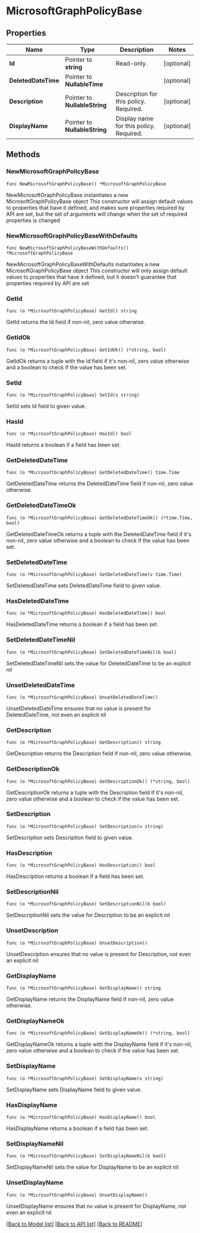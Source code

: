 # MicrosoftGraphPolicyBase

## Properties

Name | Type | Description | Notes
------------ | ------------- | ------------- | -------------
**Id** | Pointer to **string** | Read-only. | [optional] 
**DeletedDateTime** | Pointer to **NullableTime** |  | [optional] 
**Description** | Pointer to **NullableString** | Description for this policy. Required. | [optional] 
**DisplayName** | Pointer to **NullableString** | Display name for this policy. Required. | [optional] 

## Methods

### NewMicrosoftGraphPolicyBase

`func NewMicrosoftGraphPolicyBase() *MicrosoftGraphPolicyBase`

NewMicrosoftGraphPolicyBase instantiates a new MicrosoftGraphPolicyBase object
This constructor will assign default values to properties that have it defined,
and makes sure properties required by API are set, but the set of arguments
will change when the set of required properties is changed

### NewMicrosoftGraphPolicyBaseWithDefaults

`func NewMicrosoftGraphPolicyBaseWithDefaults() *MicrosoftGraphPolicyBase`

NewMicrosoftGraphPolicyBaseWithDefaults instantiates a new MicrosoftGraphPolicyBase object
This constructor will only assign default values to properties that have it defined,
but it doesn't guarantee that properties required by API are set

### GetId

`func (o *MicrosoftGraphPolicyBase) GetId() string`

GetId returns the Id field if non-nil, zero value otherwise.

### GetIdOk

`func (o *MicrosoftGraphPolicyBase) GetIdOk() (*string, bool)`

GetIdOk returns a tuple with the Id field if it's non-nil, zero value otherwise
and a boolean to check if the value has been set.

### SetId

`func (o *MicrosoftGraphPolicyBase) SetId(v string)`

SetId sets Id field to given value.

### HasId

`func (o *MicrosoftGraphPolicyBase) HasId() bool`

HasId returns a boolean if a field has been set.

### GetDeletedDateTime

`func (o *MicrosoftGraphPolicyBase) GetDeletedDateTime() time.Time`

GetDeletedDateTime returns the DeletedDateTime field if non-nil, zero value otherwise.

### GetDeletedDateTimeOk

`func (o *MicrosoftGraphPolicyBase) GetDeletedDateTimeOk() (*time.Time, bool)`

GetDeletedDateTimeOk returns a tuple with the DeletedDateTime field if it's non-nil, zero value otherwise
and a boolean to check if the value has been set.

### SetDeletedDateTime

`func (o *MicrosoftGraphPolicyBase) SetDeletedDateTime(v time.Time)`

SetDeletedDateTime sets DeletedDateTime field to given value.

### HasDeletedDateTime

`func (o *MicrosoftGraphPolicyBase) HasDeletedDateTime() bool`

HasDeletedDateTime returns a boolean if a field has been set.

### SetDeletedDateTimeNil

`func (o *MicrosoftGraphPolicyBase) SetDeletedDateTimeNil(b bool)`

 SetDeletedDateTimeNil sets the value for DeletedDateTime to be an explicit nil

### UnsetDeletedDateTime
`func (o *MicrosoftGraphPolicyBase) UnsetDeletedDateTime()`

UnsetDeletedDateTime ensures that no value is present for DeletedDateTime, not even an explicit nil
### GetDescription

`func (o *MicrosoftGraphPolicyBase) GetDescription() string`

GetDescription returns the Description field if non-nil, zero value otherwise.

### GetDescriptionOk

`func (o *MicrosoftGraphPolicyBase) GetDescriptionOk() (*string, bool)`

GetDescriptionOk returns a tuple with the Description field if it's non-nil, zero value otherwise
and a boolean to check if the value has been set.

### SetDescription

`func (o *MicrosoftGraphPolicyBase) SetDescription(v string)`

SetDescription sets Description field to given value.

### HasDescription

`func (o *MicrosoftGraphPolicyBase) HasDescription() bool`

HasDescription returns a boolean if a field has been set.

### SetDescriptionNil

`func (o *MicrosoftGraphPolicyBase) SetDescriptionNil(b bool)`

 SetDescriptionNil sets the value for Description to be an explicit nil

### UnsetDescription
`func (o *MicrosoftGraphPolicyBase) UnsetDescription()`

UnsetDescription ensures that no value is present for Description, not even an explicit nil
### GetDisplayName

`func (o *MicrosoftGraphPolicyBase) GetDisplayName() string`

GetDisplayName returns the DisplayName field if non-nil, zero value otherwise.

### GetDisplayNameOk

`func (o *MicrosoftGraphPolicyBase) GetDisplayNameOk() (*string, bool)`

GetDisplayNameOk returns a tuple with the DisplayName field if it's non-nil, zero value otherwise
and a boolean to check if the value has been set.

### SetDisplayName

`func (o *MicrosoftGraphPolicyBase) SetDisplayName(v string)`

SetDisplayName sets DisplayName field to given value.

### HasDisplayName

`func (o *MicrosoftGraphPolicyBase) HasDisplayName() bool`

HasDisplayName returns a boolean if a field has been set.

### SetDisplayNameNil

`func (o *MicrosoftGraphPolicyBase) SetDisplayNameNil(b bool)`

 SetDisplayNameNil sets the value for DisplayName to be an explicit nil

### UnsetDisplayName
`func (o *MicrosoftGraphPolicyBase) UnsetDisplayName()`

UnsetDisplayName ensures that no value is present for DisplayName, not even an explicit nil

[[Back to Model list]](../README.md#documentation-for-models) [[Back to API list]](../README.md#documentation-for-api-endpoints) [[Back to README]](../README.md)


